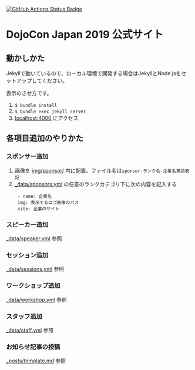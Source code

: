 [![GitHub Actions Status Badge](https://github.com/coderdojo-japan/dojocon2019.coderdojo.jp/workflows/Ruby/badge.svg)](https://github.com/coderdojo-japan/dojocon2019.coderdojo.jp/actions)

# DojoCon Japan 2019 公式サイト

## 動かしかた
Jekyllで動いているので、ローカル環境で開発する場合はJekyllとNode.jsをセットアップしてください。

表示のさせ方です。

1. `$ bundle install`
1. `$ bundle exec jekyll server`
1. [localhost:4000](http://localhost:4000/) にアクセス

## 各項目追加のやりかた
### スポンサー追加
1. 画像を [img/sponsor/](https://github.com/coderdojo-japan/dojocon2019.coderdojo.jp/tree/master/img/sponsor) 内に配置。ファイル名は`sponsor-ランク名-企業名英語表記`
1. [_data/sponsors.yml](https://github.com/coderdojo-japan/dojocon2019.coderdojo.jp/blob/master/_data/sponsors.yml) の任意のランクカテゴリ下に次の内容を記入する
   ```
    - name: 企業名  
    img: 表示するロゴ画像のパス
    site: 企業のサイト
   ```

### スピーカー追加
[_data/speaker.yml](https://github.com/coderdojo-japan/dojocon2019.coderdojo.jp/blob/master/_data/speaker.yml) 参照

### セッション追加
[_data/sessions.yml](https://github.com/coderdojo-japan/dojocon2019.coderdojo.jp/blob/master/_data/sessions.yml) 参照

### ワークショップ追加
[_data/workshop.yml](https://github.com/coderdojo-japan/dojocon2019.coderdojo.jp/blob/master/_data/workshop.yml) 参照

### スタッフ追加
[_data/staff.yml](https://github.com/coderdojo-japan/dojocon2019.coderdojo.jp/blob/master/_data/staff.yml) 参照

### お知らせ記事の投稿
[_posts/template.md](https://github.com/coderdojo-japan/dojocon2019.coderdojo.jp/blob/master/_posts/template.md) 参照

